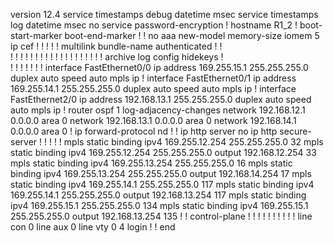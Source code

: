 version 12.4
service timestamps debug datetime msec
service timestamps log datetime msec
no service password-encryption
!
hostname R1_2
!
boot-start-marker
boot-end-marker
!
!
no aaa new-model
memory-size iomem 5
ip cef
!
!
!
!
!
multilink bundle-name authenticated
!
!         
!
!
!
!
!
!
!
!
!
!
!
!
!
!
!
!
!
!
!
archive
 log config
  hidekeys
!         
!
!
!
!
!
!
!
interface FastEthernet0/0
 ip address 169.255.15.1 255.255.255.0
 duplex auto
 speed auto
 mpls ip
!
interface FastEthernet0/1
 ip address 169.255.14.1 255.255.255.0
 duplex auto
 speed auto
 mpls ip
!
interface FastEthernet2/0
 ip address 192.168.13.1 255.255.255.0
 duplex auto
 speed auto
 mpls ip
!
router ospf 1
 log-adjacency-changes
 network 192.168.12.1 0.0.0.0 area 0
 network 192.168.13.1 0.0.0.0 area 0
 network 192.168.14.1 0.0.0.0 area 0
!
ip forward-protocol nd
!
!
ip http server
no ip http secure-server
!
!
!
!
!
mpls static binding ipv4 169.255.12.254 255.255.255.0 32
mpls static binding ipv4 169.255.12.254 255.255.255.0 output 192.168.12.254 33
mpls static binding ipv4 169.255.13.254 255.255.255.0 16
mpls static binding ipv4 169.255.13.254 255.255.255.0 output 192.168.14.254 17
mpls static binding ipv4 169.255.14.1 255.255.255.0 117
mpls static binding ipv4 169.255.14.1 255.255.255.0 output 192.168.13.254 117
mpls static binding ipv4 169.255.15.1 255.255.255.0 134
mpls static binding ipv4 169.255.15.1 255.255.255.0 output 192.168.13.254 135
!
!
control-plane
!
!
!
!
!
!
!
!
!
!
line con 0
line aux 0
line vty 0 4
 login
!
!
end       